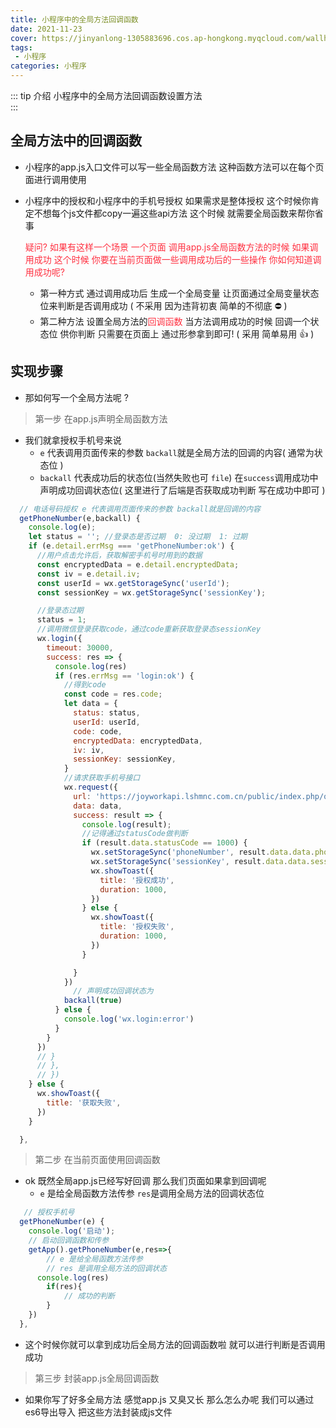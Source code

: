 ```yaml
---
title: 小程序中的全局方法回调函数
date: 2021-11-23
cover: https://jinyanlong-1305883696.cos.ap-hongkong.myqcloud.com/wallhaven-9m9jq1.jpg
tags:
 - 小程序
categories: 小程序
---
```


::: tip 介绍
小程序中的全局方法回调函数设置方法 <br>
:::

<!-- more -->

## 全局方法中的回调函数

* 小程序的app.js入口文件可以写一些全局函数方法 这种函数方法可以在每个页面进行调用使用

* 小程序中的授权和小程序中的手机号授权 如果需求是整体授权 这个时候你肯定不想每个js文件都copy一遍这些api方法 这个时候 就需要全局函数来帮你省事

  

  <font color =#ff3040>疑问? 如果有这样一个场景 一个页面 调用app.js全局函数方法的时候 如果调用成功 这个时候 你要在当前页面做一些调用成功后的一些操作 你如何知道调用成功呢?</font>

  * 第一种方式 通过调用成功后 生成一个全局变量 让页面通过全局变量状态位来判断是否调用成功 ( 不采用 因为违背初衷 简单的不彻底 ⛔ )
  * 第二种方法 设置全局方法的<font color =#ff3040>回调函数</font> 当方法调用成功的时候 回调一个状态位 供你判断 只需要在页面上 通过形参拿到即可! ( 采用 简单易用 👍 )

## 实现步骤

* 那如何写一个全局方法呢 ?

> 第一步 在app.js声明全局函数方法

* 我们就拿授权手机号来说
  * `e` 代表调用页面传来的参数 `backall`就是全局方法的回调的内容( 通常为状态位 )
  * `backall` 代表成功后的状态位(当然失败也可 `file`) 在`success`调用成功中声明成功回调状态位( 这里进行了后端是否获取成功判断 写在成功中即可 )

```js
  // 电话号码授权 e 代表调用页面传来的参数 backall就是回调的内容
  getPhoneNumber(e,backall) {
    console.log(e);
    let status = ''; //登录态是否过期  0: 没过期  1: 过期
    if (e.detail.errMsg === 'getPhoneNumber:ok') {
      //用户点击允许后，获取解密手机号时用到的数据
      const encryptedData = e.detail.encryptedData;
      const iv = e.detail.iv;
      const userId = wx.getStorageSync('userId');
      const sessionKey = wx.getStorageSync('sessionKey');

      //登录态过期
      status = 1;
      //调用微信登录获取code，通过code重新获取登录态sessionKey
      wx.login({
        timeout: 30000,
        success: res => {
          console.log(res)
          if (res.errMsg == 'login:ok') {
            //得到code
            const code = res.code;
            let data = {
              status: status,
              userId: userId,
              code: code,
              encryptedData: encryptedData,
              iv: iv,
              sessionKey: sessionKey,
            }
            //请求获取手机号接口
            wx.request({
              url: 'https://joyworkapi.lshmnc.com.cn/public/index.php/qcwy/front.login/getPhoneNumber',
              data: data,
              success: result => {
                console.log(result);
                //记得通过statusCode做判断
                if (result.data.statusCode == 1000) {
                  wx.setStorageSync('phoneNumber', result.data.data.phoneNumber);
                  wx.setStorageSync('sessionKey', result.data.data.sessionKey);
                  wx.showToast({
                    title: '授权成功',
                    duration: 1000,
                  })
                } else {
                  wx.showToast({
                    title: '授权失败',
                    duration: 1000,
                  })
                }

              }
            })
              // 声明成功回调状态为
            backall(true)
          } else {
            console.log('wx.login:error')
          }
        }
      })
      // }
      // },
      // })
    } else {
      wx.showToast({
        title: '获取失败',
      })
    }

  },
```

> 第二步 在当前页面使用回调函数

* ok 既然全局app.js已经写好回调 那么我们页面如果拿到回调呢
  * `e` 是给全局函数方法传参 `res`是调用全局方法的回调状态位

```js
   // 授权手机号
  getPhoneNumber(e) {
    console.log('启动');
    // 启动回调函数和传参
    getApp().getPhoneNumber(e,res=>{
        // e 是给全局函数方法传参 
        // res 是调用全局方法的回调状态
      console.log(res)
        if(res){
            // 成功的判断
        }
    })
  },
```

* 这个时候你就可以拿到成功后全局方法的回调函数啦 就可以进行判断是否调用成功

> 第三步 封装app.js全局回调函数 

* 如果你写了好多全局方法 感觉app.js 又臭又长 那么怎么办呢 我们可以通过es6导出导入 把这些方法封装成js文件

  

